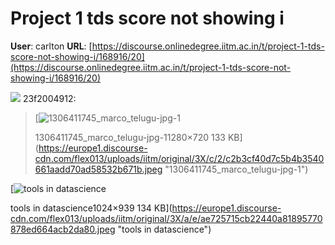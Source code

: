 # Project 1 tds score not showing i

**User**: carlton
**URL**: [https://discourse.onlinedegree.iitm.ac.in/t/project-1-tds-score-not-showing-i/168916/20](https://discourse.onlinedegree.iitm.ac.in/t/project-1-tds-score-not-showing-i/168916/20)

![](https://dub1.discourse-cdn.com/flex013/user_avatar/discourse.onlinedegree.iitm.ac.in/23f2004912/48/108710_2.png) 23f2004912:

> [![1306411745_marco_telugu-jpg-1](https://europe1.discourse-cdn.com/flex013/uploads/iitm/optimized/3X/c/2/c2b3cf40d7c5b4b3540661aadd70ad58532b671b_2_690x388.jpeg)
>
> 1306411745\_marco\_telugu-jpg-11280×720 133 KB](https://europe1.discourse-cdn.com/flex013/uploads/iitm/original/3X/c/2/c2b3cf40d7c5b4b3540661aadd70ad58532b671b.jpeg "1306411745_marco_telugu-jpg-1")

[![tools in datascience](https://europe1.discourse-cdn.com/flex013/uploads/iitm/optimized/3X/a/e/ae725715cb22440a81895770878ed664acb2da80_2_545x500.jpeg)

tools in datascience1024×939 134 KB](https://europe1.discourse-cdn.com/flex013/uploads/iitm/original/3X/a/e/ae725715cb22440a81895770878ed664acb2da80.jpeg "tools in datascience")
